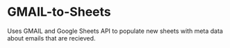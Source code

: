 # GMAIL-to-Sheets
Uses GMAIL and Google Sheets API to populate new sheets with meta data about emails that are recieved.
